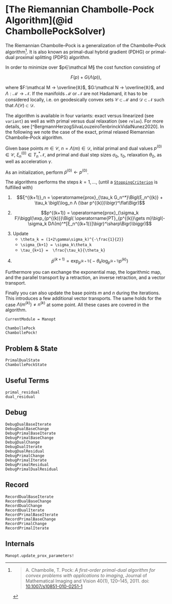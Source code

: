 # [The Riemannian Chambolle-Pock Algorithm](@id ChambollePockSolver)

The Riemannian Chambolle–Pock is a generalization of the Chambolle–Pock algorithm[^ChambollePock2011].
It is also known as primal-dual hybrid gradient (PDHG) or primal-dual proximal splitting (PDPS) algorithm.

In order to minimize over $p∈\mathcal M§ the cost function consisting of

```math
F(p) + G(Λ(p)),
```

where $F:\mathcal M → \overline{ℝ}$, $G:\mathcal N → \overline{ℝ}$, and
$Λ:\mathcal M →\mathcal N$.
If the manifolds $\mathcal M$ or $\mathcal N$ are not Hadamard, it has to be considered locally,
i.e. on geodesically convex sets $\mathcal C \subset \mathcal M$ and $\mathcal D \subset\mathcal N$
such that $Λ(\mathcal C) \subset \mathcal D$.

The algorithm is available in four variants: exact versus linearized (see `variant`)
as well as with primal versus dual relaxation (see `relax`). For more details, see
[^BergmannHerzogSilvaLouzeiroTenbrinckVidalNunez2020].
In the following we note the case of the exact, primal relaxed Riemannian Chambolle–Pock algorithm.

Given base points $m∈\mathcal C$, $n=Λ(m)∈\mathcal D$,
initial primal and dual values $p^{(0)} ∈\mathcal C$, $ξ_n^{(0)} ∈T_n^*\mathcal N$,
and primal and dual step sizes $\sigma_0$, $\tau_0$, relaxation $\theta_0$,
as well as acceleration $\gamma$.

As an initialization, perform $\bar p^{(0)} \gets p^{(0)}$.

The algorithms performs the steps $k=1,…,$ (until a [`StoppingCriterion`](@ref) is fulfilled with)

1. ```math
   ξ^{(k+1)}_n = \operatorname{prox}_{\tau_k G_n^*}\Bigl(ξ_n^{(k)} + \tau_k \bigl(\log_n Λ (\bar p^{(k)})\bigr)^\flat\Bigr)
   ```
2. ```math
   p^{(k+1)} = \operatorname{prox}_{\sigma_k F}\biggl(\exp_{p^{(k)}}\Bigl( \operatorname{PT}_{p^{(k)}\gets m}\bigl(-\sigma_k DΛ(m)^*[ξ_n^{(k+1)}]\bigr)^\sharp\Bigr)\biggr)
   ```
3. Update
   * ``\theta_k = (1+2\gamma\sigma_k)^{-\frac{1}{2}}``
   * ``\sigma_{k+1} = \sigma_k\theta_k``
   * ``\tau_{k+1} =  \frac{\tau_k}{\theta_k}``
4. ```math
   \bar p^{(k+1)}  = \exp_{p^{(k+1)}}\bigl(-\theta_k \log_{p^{(k+1)}} p^{(k)}\bigr)
   ```

Furthermore you can exchange the exponential map, the logarithmic map, and the parallel transport
by a retraction, an inverse retraction, and a vector transport.

Finally you can also update the base points $m$ and $n$ during the iterations.
This introduces a few additional vector transports. The same holds for the case
$Λ(m^{(k)})\neq n^{(k)}$ at some point. All these cases are covered in the algorithm.

```@meta
CurrentModule = Manopt
```

```@docs
ChambollePock
ChambollePock!
```

## Problem & State

```@docs
PrimalDualState
ChambollePockState
```

## Useful Terms

```@docs
primal_residual
dual_residual
```

## Debug

```@docs
DebugDualBaseIterate
DebugDualBaseChange
DebugPrimalBaseIterate
DebugPrimalBaseChange
DebugDualChange
DebugDualIterate
DebugDualResidual
DebugPrimalChange
DebugPrimalIterate
DebugPrimalResidual
DebugPrimalDualResidual
```

## Record

```@docs
RecordDualBaseIterate
RecordDualBaseChange
RecordDualChange
RecordDualIterate
RecordPrimalBaseIterate
RecordPrimalBaseChange
RecordPrimalChange
RecordPrimalIterate
```

## Internals

```@docs
Manopt.update_prox_parameters!
```

[^ChambollePock2011]:
    > A. Chambolle, T. Pock:
    > _A first-order primal-dual algorithm for convex problems with applications to imaging_,
    > Journal of Mathematical Imaging and Vision 40(1), 120–145, 2011.
    > doi: [10.1007/s10851-010-0251-1](https://dx.doi.org/10.1007/s10851-010-0251-1)